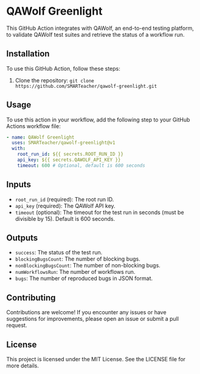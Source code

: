 # QAWolf Greenlight

This GitHub Action integrates with QAWolf, an end-to-end testing platform, to validate QAWolf test suites and retrieve the status of a workflow run.

## Installation

To use this GitHub Action, follow these steps:

1. Clone the repository: `git clone https://github.com/SMARTeacher/qawolf-greenlight.git`

## Usage

To use this action in your workflow, add the following step to your GitHub Actions workflow file:

```yaml
- name: QAWolf Greenlight
  uses: SMARTeacher/qawolf-greenlight@v1
  with:
    root_run_id: ${{ secrets.ROOT_RUN_ID }}
    api_key: ${{ secrets.QAWOLF_API_KEY }}
    timeout: 600 # Optional, default is 600 seconds
```

## Inputs
- `root_run_id` (required): The root run ID.
- `api_key` (required): The QAWolf API key.
- `timeout` (optional): The timeout for the test run in seconds (must be divisible by 15). Default is 600 seconds.

## Outputs
- `success`: The status of the test run.
- `blockingBugsCount`: The number of blocking bugs.
- `nonBlockingBugsCount`: The number of non-blocking bugs.
- `numWorkflowsRun`: The number of workflows run.
- `bugs`: The number of reproduced bugs in JSON format.

## Contributing
Contributions are welcome! If you encounter any issues or have suggestions for improvements, please open an issue or submit a pull request.

## License
This project is licensed under the MIT License. See the LICENSE file for more details.
